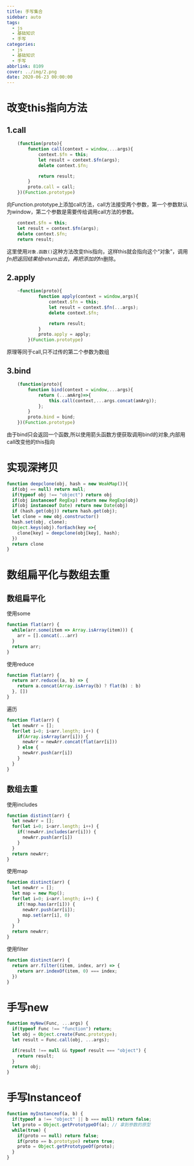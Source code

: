 ```yaml
---
title: 手写集合
sidebar: auto
tags:
  - js
  - 基础知识
  - 手写
categories:
  - js
  - 基础知识
  - 手写
abbrlink: 8109
cover: ../img/2.png
date: 2020-06-23 00:00:00
---
```

# 改变this指向方法
## 1.call

```js
    (function(proto){
        function call(context = window,...args){
            context.$fn = this;
            let result = context.$fn(args);
            delete context.$fn;

            return result;
        }
        proto.call = call;
    })(Function.prototype)
```

向Function.prototype上添加call方法，call方法接受两个参数，第一个参数默认为window，第二个参数是需要传给调用call方法的参数。

```js
    context.$fn = this;
    let result = context.$fn(args);
    delete context.$fn;
    return result;
```
这里使用``对象.函数()``这种方法改变this指向，这样this就会指向这个“对象”，调用$fn把返回结果给return出去，再把添加的$fn删除。

## 2.apply

```js
    ~function(proto){
            function apply(context = window,args){
                context.$fn = this;
                let result = context.$fn(...args);
                delete context.$fn;

                return result;
            }
            proto.apply = apply;
        }(Function.prototype)
```

原理等同于call,只不过传的第二个参数为数组

## 3.bind

```js
    (function(proto){
        function bind(context = window,...args){
            return (...amArg)=>{
                this.call(context,...args.concat(amArg));
            };
        }
        proto.bind = bind;
    })(Function.prototype)
```

由于bind只会返回一个函数,所以使用箭头函数方便获取调用bind的对象,内部用call改变他的this指向

# 实现深拷贝
```js
function deepclone(obj, hash = new WeakMap()){
  if(obj == null) return null;
  if(typeof obj !== "object") return obj
  if(obj instanceof RegExp) return new RegExp(obj)
  if(obj instanceof Date) return new Date(obj)
  if (hash.get(obj)) return hash.get(obj);
  let clone = new obj.constructor()
  hash.set(obj, clone);
  Object.keys(obj).forEach(key =>{
    clone[key] = deepclone(obj[key], hash);
  })
  return clone
}
```

# 数组扁平化与数组去重
## 数组扁平化
使用some
```js
function flat(arr) {
  while(arr.some(item => Array.isArray(item))) {
    arr = [].concat(...arr)
  }
  return arr;
}
```

使用reduce
```js
function flat(arr) {
  return arr.reduce((a, b) => {
    return a.concat(Array.isArray(b) ? flat(b) : b)
  }, [])
}
```

遍历
```js
function flat(arr) {
  let newArr = [];
  for(let i=0; i<arr.length; i++) {
    if(Array.isArray(arr[i])) {
      newArr = newArr.concat(flat(arr[i]))
    } else {
      newArr.push(arr[i])
    }
  }
}
```

## 数组去重
使用includes
```js
function distinct(arr) {
  let newArr = [];
  for(let i=0; i<arr.length; i++) {
    if(!newArr.includes(arr[i])) {
      newArr.push(arr[i])
    }
  }
  return newArr;
}
```

使用map
```js
function distinct(arr) {
  let newArr = [];
  let map = new Map();
  for(let i=0; i<arr.length; i++) {
    if(!map.has(arr[i])) {
      newArr.push(arr[i]);
      map.set(arr[i], 0)
    }
  }
  return newArr;
}
```

使用filter
```js
function distinct(arr) {
  return arr.filter((item, index, arr) => {
    return arr.indexOf(item, 0) === index;
  })
}
```

# 手写new
```js
function myNew(Func, ...args) {
  if(typeof Func !== "function") return;
  let obj = Object.create(Func.prototype);
  let result = Func.call(obj, ...args);

  if(result !== null && typeof result === "object") {
    return result;
  }
  return obj;
}
```

# 手写Instanceof
```js
function myInstanceof(a, b) {
  if(typeof a !== "object" || b === null) return false;
  let proto = Object.getPrototypeOf(a); // 拿到参数的原型
  while(true) {
    if(proto == null) return false;
    if(proto == b.prototype) return true;
    proto = Object.getPrototypeOf(proto);
  }
}
```
